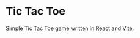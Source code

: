 # Tic Tac Toe

Simple Tic Tac Toe game written in [React](https://reactjs.org/) and [Vite](https://vitejs.dev/).
